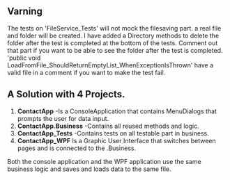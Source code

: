 ## Varning 
The tests on 'FileService_Tests' will not mock the filesaving part. a real file and folder will be created.
I have added a Directory methods to delete the folder after the test is completed at the bottom of the tests.
Comment out that part if you want to be able to see the folder after the test is completed.
'public void LoadFromFile_ShouldReturnEmptyList_WhenExceptionIsThrown' have a valid file in a comment if you want to make the test fail.


## A Solution with 4 Projects.
1. **ContactApp**
   -Is a ConsoleApplication that contains MenuDialogs that prompts the user for data input.
2. **ContactApp.Business**
   -Contains all reused methods and logic.
3. **ContactApp_Tests**
   -Contains tests on all testable part in business.
4. **ContactApp_WPF**
   Is a Graphic User Interface that switches between pages and is connected to the .Business.


Both the console application and the WPF application use the same business logic and saves and loads data to the same file.
